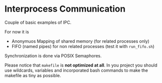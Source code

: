 # Interprocess Communication #

Couple of basic examples of IPC.


For now it is

- Anonymuos Mapping of shared memory (for related processes only)
- FIFO (named pipes) for non related processes (test it with
			`run_fifo.sh`)

Synchronization is done via POSIX Semaphores.


Please notice that `makefile` is **not optimized at all**. In you project you
should use wildcards, variables and incorporated bash commands to make the
makefile as tiny as possible.
